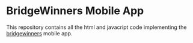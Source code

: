 # BridgeWinners Mobile App
This repository contains all the html and javacript code implementing the [bridgewinners](http://bridgewinners.com) mobile app.
